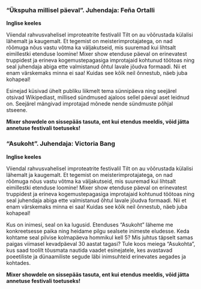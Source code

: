 ### “Ükspuha millisel päeval”. Juhendaja: Feña Ortalli

**Inglise keeles**

Viiendal rahvusvahelisel improteatrite festivalil Tilt on au võõrustada
külalisi lähemalt ja kaugemalt. Et tegemist on meisterimprotajatega, on nad
rõõmuga nõus vastu võtma ka väljakutseid, mis suuremad kui lihtsalt eimillestki
etenduse loomine! Mixer show etenduse päeval on erinevatest truppidest ja
erineva kogemustepagasiga improtajaid kohtunud töötoas ning seal juhendaja
abiga ette valmistanud õhtul lavale jõudva formaadi. Nii et enam värskemaks minna
ei saa! Kuidas see kõik neil õnnestub, näeb juba kohapeal!

Esinejad küsivad ühelt publiku liikmelt tema sünnipäeva ning seejärel otsivad
Wikipediast, millised sündmused ajaloos sellel päeval aset leidnud on. Seejärel
mängivad improtajad mõnede nende sündmuste põhjal stseene. 

**Mixer showdele on sissepääs tasuta, ent kui etendus meeldis, võid jätta
annetuse festivali toetuseks!**

### “Asukoht”. Juhendaja: Victoria Bang

**Inglise keeles**

Viiendal rahvusvahelisel improteatrite festivalil Tilt on au võõrustada külalisi
lähemalt ja kaugemalt. Et tegemist on meisterimprotajatega, on nad rõõmuga nõus
vastu võtma ka väljakutseid, mis suuremad kui lihtsalt eimillestki etenduse
loomine! Mixer show etenduse päeval on erinevatest truppidest ja erineva
kogemustepagasiga improtajaid kohtunud töötoas ning seal juhendaja abiga ette
valmistanud õhtul lavale jõudva formaadi. Nii et enam värskemaks minna ei saa!
Kuidas see kõik neil õnnestub, näeb juba kohapeal!

Kus on inimesi, seal on ka lugusid. Etenduses “Asukoht” läheme me konkreetsesse
paika ning heidame pilgu sealsete inimeste eludesse. Keda kohtame seal pilvise
kolmapäeva hommikul kell 5? Mis juhtus täpselt samas paigas viimasel kevadpäeval
30 aastat tagasi? Tule koos meiega “Asukohta”, kus saad toolilt tõusmata nautida
vaadet esinejatele, kes avastavad poeetiliste ja dünaamiliste segude läbi
inimsuhteid erinevates aegades ja kohtades.

**Mixer showdele on sissepääs tasuta, ent kui etendus meeldis, võid jätta
annetuse festivali toetuseks!**
